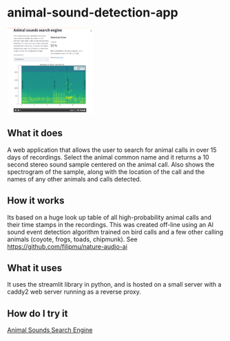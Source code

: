 # animal-sound-detection-app


<a href="https://github.com/filipmu/animal-sound-detection-app/blob/main/screenshot.png" target="_blank" rel="noopener noreferrer">
 <img src="https://github.com/filipmu/animal-sound-detection-app/blob/main/screenshot.png" title="***Please middle click on mouse to open in new tab***&#013Github Markdown does not support opening new pages (github.com/mojombo/github-flavored-markdown/issues/28)  " alt="screenshot" width="200" height="200">
</a>


## What it does
A web application that allows the user to search for animal calls in over 15 days of recordings. Select the animal common name and it returns a 10 second stereo sound sample centered on the animal call.  Also shows the spectrogram of the sample, along with the location of the call and the names of any other animals and calls detected.  

## How it works
Its based on a huge look up table of all high-probability animal calls and their time stamps in the recordings.  This was created off-line using an AI sound event detection algorithm trained on bird calls and a few other calling animals (coyote, frogs, toads, chipmunk).  See https://github.com/filipmu/nature-audio-ai  

## What it uses
It uses the streamlit library in python, and is hosted on a small server with a caddy2 web server running as a reverse proxy.

## How do I try it

[Animal Sounds Search Engine](https://info.muliercloud.com/)
